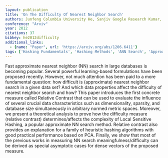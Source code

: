 ```yaml
---
layout: publication
title: 'On The Difficulty Of Nearest Neighbor Search'
authors: Junfeng Columbia University He, Sanjiv Google Research Kumar, Shih-fu Columbia University Chang
conference: "Arxiv"
year: 2012
citations: 37
bibkey: he2012difficulty
additional_links:
  - {name: "Paper", url: 'https://arxiv.org/abs/1206.6411'}
tags: ['Hashing Fundamentals', 'Hashing Methods', 'ANN Search', 'Approximate Nearest Neighbor Search']
---
```

Fast approximate nearest neighbor (NN) search in large databases is becoming
popular. Several powerful learning-based formulations have been proposed
recently. However, not much attention has been paid to a more fundamental
question: how difficult is (approximate) nearest neighbor search in a given
data set? And which data properties affect the difficulty of nearest neighbor
search and how? This paper introduces the first concrete measure called
Relative Contrast that can be used to evaluate the influence of several crucial
data characteristics such as dimensionality, sparsity, and database size
simultaneously in arbitrary normed metric spaces. Moreover, we present a
theoretical analysis to prove how the difficulty measure (relative contrast)
determines/affects the complexity of Local Sensitive Hashing, a popular
approximate NN search method. Relative contrast also provides an explanation
for a family of heuristic hashing algorithms with good practical performance
based on PCA. Finally, we show that most of the previous works in measuring NN
search meaningfulness/difficulty can be derived as special asymptotic cases for
dense vectors of the proposed measure.
